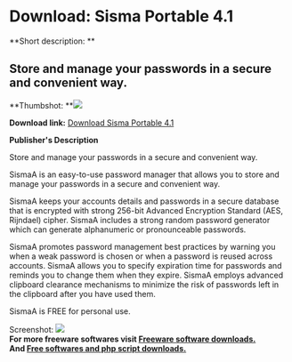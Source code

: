 # Download: Sisma Portable 4.1

**Short description: **

## Store and manage your passwords in a secure and convenient way.

  
**Thumbshot: **![](http://www.freewarefiles.com/screenshot/sisma_md.jpg)   
  
**Download link:** [Download Sisma Portable 4.1](http://freesoftwares.boysofts.com/Sisma-Portable_program_65579.html)  
  

**Publisher's Description**  
  

Store and manage your passwords in a secure and convenient way.

SismaA is an easy-to-use password manager that allows you to store and manage
your passwords in a secure and convenient way.

SismaA keeps your accounts details and passwords in a secure database that is
encrypted with strong 256-bit Advanced Encryption Standard (AES, Rijndael)
cipher. SismaA includes a strong random password generator which can generate
alphanumeric or pronounceable passwords.

SismaA promotes password management best practices by warning you when a weak
password is chosen or when a password is reused across accounts. SismaA allows
you to specify expiration time for passwords and reminds you to change them
when they expire. SismaA employs advanced clipboard clearance mechanisms to
minimize the risk of passwords left in the clipboard after you have used them.

SismaA is FREE for personal use.

  
  
Screenshot: ![](http://www.freewarefiles.com/screenshot/sisma.jpg)  
**For more freeware softwares visit [Freeware software downloads.](http://freesoftwares.boysofts.com/)**   
**And [Free softwares and php script downloads.](http://www.boysofts.com/)**

